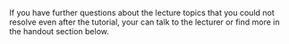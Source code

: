 If you have further questions about the lecture topics that you could not resolve even after the tutorial, your can talk to the lecturer or find more in the handout section below.
<include class="book" name="Finding help" src="../../../handbook-md/appendixD-help.md" dynamic />